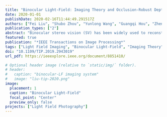 ```yaml
---
title: "Binocular Light-Field: Imaging Theory and Occlusion-Robust Depth Perception Application"
date: 2020-01-01
publishDate: 2020-02-16T11:44:49.291517Z
authors: ["Fei Liu", "Shubo Zhou", "Yunlong Wang", "Guangqi Hou", "Zhenan Sun", "Tieniu Tan"]
publication_types: ["2"]
abstract: "Binocular stereo vision (SV) has been widely used to reconstruct the depth information, but it is quite vulnerable to scenes with strong occlusions. As an emerging computational photography technology, light-field (LF) imaging brings about a novel solution to passive depth perception by recording multiple angular views in a single exposure. In this paper, we explore binocular SV and LF imaging to form the binocular-LF imaging system. An imaging theory is derived by modeling the imaging process and analyzing disparity properties based on the geometrical optics theory. Then an accurate occlusion-robust depth estimation algorithm is proposed by exploiting multibaseline stereo matching cues and defocus cues. The occlusions caused by binocular SV and LF imaging are detected and handled to eliminate the matching ambiguities and outliers. Finally, we develop a binocular-LF database and capture realworld scenes by our binocular-LF system to test the accuracy and robustness. The experimental results demonstrate that the proposed algorithm definitely recovers high quality depth maps with smooth surfaces and precise geometric shapes, which tackles the drawbacks of binocular SV and LF imaging simultaneously."
featured: true
publication: "*IEEE Transactions on Image Processing*"
tags: ["Light Field Imaging", "Binocular Light-Field", "Imaging Theory", "Occlusion-Robust Depth Perception Application", "Depth Estimation"]
doi: "10.1109/TIP.2019.2943019"
url_pdf: https://ieeexplore.ieee.org/document/8851410/

# Optional header image (relative to `static/img/` folder).
# header:
#   caption: "binocular-LF imaging system"
#   image: "liu-tip-2020.png"
image:
  placement: 1
  caption: "Binocular Light-Field"
  focal_point: "Center"
  preview_only: false
projects: ["Light Field Photography"]
---
```


